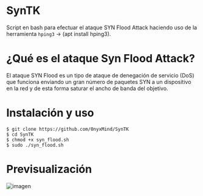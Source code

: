 # SynTK

Script en bash para efectuar el ataque SYN Flood Attack haciendo uso de la herramienta ```hping3``` -> (apt install hping3).

# ¿Qué es el ataque Syn Flood Attack?

El ataque SYN Flood es un tipo de ataque de denegación de servicio (DoS) que funciona enviando un gran número de paquetes SYN a un dispositivo en la red y de esta forma saturar el ancho de banda del objetivo.

# Instalación y uso

```
$ git clone https://github.com/0nyxMind/SynTK
$ cd SynTK
$ chmod +x syn_flood.sh
$ sudo ./syn_flood.sh
```
# Previsualización

![imagen](https://user-images.githubusercontent.com/116193264/218572903-ac614650-0d91-4e67-8489-cabe50dcd439.png)
